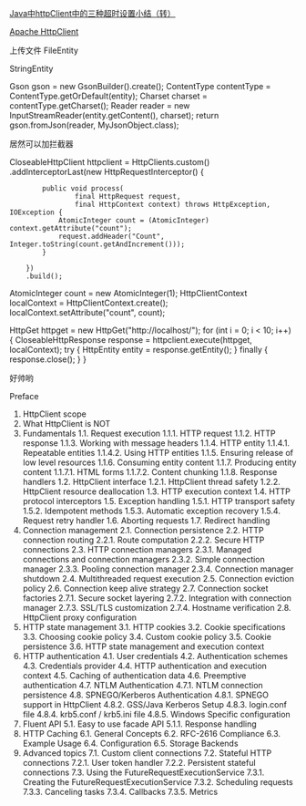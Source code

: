 


[ Java中httpClient中的三种超时设置小结（转）](http://blog.csdn.net/qq32933432/article/details/56277291)

[Apache HttpClient](http://hc.apache.org/httpclient-3.x/)


上传文件
FileEntity

StringEntity


 Gson gson = new GsonBuilder().create();
        ContentType contentType = ContentType.getOrDefault(entity);
        Charset charset = contentType.getCharset();
        Reader reader = new InputStreamReader(entity.getContent(), charset);
        return gson.fromJson(reader, MyJsonObject.class);


居然可以加拦截器

CloseableHttpClient httpclient = HttpClients.custom()
        .addInterceptorLast(new HttpRequestInterceptor() {

            public void process(
                    final HttpRequest request,
                    final HttpContext context) throws HttpException, IOException {
                AtomicInteger count = (AtomicInteger) context.getAttribute("count");
                request.addHeader("Count", Integer.toString(count.getAndIncrement()));
            }

        })
        .build();

AtomicInteger count = new AtomicInteger(1);
HttpClientContext localContext = HttpClientContext.create();
localContext.setAttribute("count", count);

HttpGet httpget = new HttpGet("http://localhost/");
for (int i = 0; i < 10; i++) {
    CloseableHttpResponse response = httpclient.execute(httpget, localContext);
    try {
        HttpEntity entity = response.getEntity();
    } finally {
        response.close();
    }
}

好帅哟


Preface
1. HttpClient scope
2. What HttpClient is NOT
1. Fundamentals
1.1. Request execution
1.1.1. HTTP request
1.1.2. HTTP response
1.1.3. Working with message headers
1.1.4. HTTP entity
1.1.4.1. Repeatable entities
1.1.4.2. Using HTTP entities
1.1.5. Ensuring release of low level resources
1.1.6. Consuming entity content
1.1.7. Producing entity content
1.1.7.1. HTML forms
1.1.7.2. Content chunking
1.1.8. Response handlers
1.2. HttpClient interface
1.2.1. HttpClient thread safety
1.2.2. HttpClient resource deallocation
1.3. HTTP execution context
1.4. HTTP protocol interceptors
1.5. Exception handling
1.5.1. HTTP transport safety
1.5.2. Idempotent methods
1.5.3. Automatic exception recovery
1.5.4. Request retry handler
1.6. Aborting requests
1.7. Redirect handling
2. Connection management
2.1. Connection persistence
2.2. HTTP connection routing
2.2.1. Route computation
2.2.2. Secure HTTP connections
2.3. HTTP connection managers
2.3.1. Managed connections and connection managers
2.3.2. Simple connection manager
2.3.3. Pooling connection manager
2.3.4. Connection manager shutdown
2.4. Multithreaded request execution
2.5. Connection eviction policy
2.6. Connection keep alive strategy
2.7. Connection socket factories
2.7.1. Secure socket layering
2.7.2. Integration with connection manager
2.7.3. SSL/TLS customization
2.7.4. Hostname verification
2.8. HttpClient proxy configuration
3. HTTP state management
3.1. HTTP cookies
3.2. Cookie specifications
3.3. Choosing cookie policy
3.4. Custom cookie policy
3.5. Cookie persistence
3.6. HTTP state management and execution context
4. HTTP authentication
4.1. User credentials
4.2. Authentication schemes
4.3. Credentials provider
4.4. HTTP authentication and execution context
4.5. Caching of authentication data
4.6. Preemptive authentication
4.7. NTLM Authentication
4.7.1. NTLM connection persistence
4.8. SPNEGO/Kerberos Authentication
4.8.1. SPNEGO support in HttpClient
4.8.2. GSS/Java Kerberos Setup
4.8.3. login.conf file
4.8.4. krb5.conf / krb5.ini file
4.8.5. Windows Specific configuration
5. Fluent API
5.1. Easy to use facade API
5.1.1. Response handling
6. HTTP Caching
6.1. General Concepts
6.2. RFC-2616 Compliance
6.3. Example Usage
6.4. Configuration
6.5. Storage Backends
7. Advanced topics
7.1. Custom client connections
7.2. Stateful HTTP connections
7.2.1. User token handler
7.2.2. Persistent stateful connections
7.3. Using the FutureRequestExecutionService
7.3.1. Creating the FutureRequestExecutionService
7.3.2. Scheduling requests
7.3.3. Canceling tasks
7.3.4. Callbacks
7.3.5. Metrics